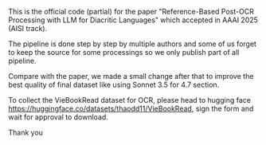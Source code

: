 This is the official code (partial) for the paper "Reference-Based Post-OCR Processing with LLM for Diacritic Languages" which accepted in AAAI 2025 (AISI track).

The pipeline is done step by step by multiple authors and some of us forget to keep the source for some processings so we only publish part of all pipeline.

Compare with the paper, we made a small change after that to improve the best quality of final dataset like using Sonnet 3.5 for 4.7 section.

To collect the VieBookRead dataset for OCR, please head to hugging face https://huggingface.co/datasets/thaodd11/VieBookRead, sign the form and wait for approval to download.

Thank you
